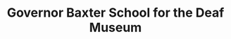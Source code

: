---
layout: repo
title: "Governor Baxter School for the Deaf Museum"
id: 2713
permalink: repos/2713/
---